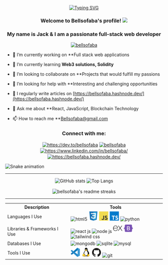 
<p align="center">
<a href="https://git.io/typing-svg"><img src="https://readme-typing-svg.demolab.com?font=Fira+Code&pause=1000&color=222CE9&center=true&vCenter=true&width=438&lines=Coding.+Debugging.+Snoring.+Loop." alt="Typing SVG" /></a>
</p>




<h3 align="center">
  Welcome to Bellsofaba's profile!
  <img src="https://media.giphy.com/media/hvRJCLFzcasrR4ia7z/giphy.gif" width="28">
</h3>
<h3 align="center">My name is Jack & I am a passionate full-stack web developer</h3>



<p align="center"> <a href="https://twitter.com/bellsofaba" target="blank"><img src="https://img.shields.io/twitter/follow/bellsofaba?logo=twitter&style=for-the-badge" alt="bellsofaba" /></a> </p>

<p align="center">

- 🔭 I’m currently working on **Full stack web applications

- 🌱 I’m currently learning **Web3 solutions, Solidity**

- 👯 I’m looking to collaborate on **Projects that would fulfill my passions

- 🤝 I’m looking for help with **Interesting and challenging opportunities

- 📝 I regularly write articles on [https://bellsofaba.hashnode.dev/](https://bellsofaba.hashnode.dev/)

- 💬 Ask me about **React, JavaScript, Blockchain Technology

- 📫 How to reach me **Bellsofaba@gmail.com
  
  </p>


<!-- BLOG-POST-LIST:START -->
<!-- BLOG-POST-LIST:END -->

<h3 align="center">Connect with me:</h3>
<p align="center">
<a href="https://dev.to/https://dev.to/bellsofaba" target="blank"><img align="center" src="https://raw.githubusercontent.com/rahuldkjain/github-profile-readme-generator/master/src/images/icons/Social/devto.svg" alt="https://dev.to/bellsofaba" height="30" width="40" /></a>
<a href="https://twitter.com/bellsofaba" target="blank"><img align="center" src="https://raw.githubusercontent.com/rahuldkjain/github-profile-readme-generator/master/src/images/icons/Social/twitter.svg" alt="bellsofaba" height="30" width="40" /></a>
<a href="https://linkedin.com/in/https://www.linkedin.com/in/bellsofaba/" target="blank"><img align="center" src="https://raw.githubusercontent.com/rahuldkjain/github-profile-readme-generator/master/src/images/icons/Social/linked-in-alt.svg" alt="https://www.linkedin.com/in/bellsofaba/" height="30" width="40" /></a>
<a href="https://hashnode.com/https://bellsofaba.hashnode.dev/" target="blank"><img align="center" src="https://raw.githubusercontent.com/rahuldkjain/github-profile-readme-generator/master/src/images/icons/Social/hashnode.svg" alt="https://bellsofaba.hashnode.dev/" height="30" width="40" /></a>
</p>


![Snake animation](https://github.com/thepiyushmalhotra/thepiyushmalhotra/blob/output/github-contribution-grid-snake.svg)


<hr />


<p  align="center"><img  src="https://github-readme-stats.vercel.app/api?username=bellsofaba&show_icons=true&count_private=true&theme=tokyonight&bg_color=ffffff00&hide_border=true"  alt="GitHub stats" /> <img  src="https://github-readme-stats.vercel.app/api/top-langs/?username=bellsofaba&layout=compact&theme=tokyonight&bg_color=ffffff00&hide_border=true" alt="Top Langs" /><br /><br /><img src="https://github-readme-streak-stats.herokuapp.com/?user=bellsofaba&theme=tokyonight_duo&hide_border=true" alt="bellsofaba's readme streaks" /></p>

<hr />



<table align=center>
<tr>
<th>Description</th>
<th>Tools</th>
</tr>
<tr>
<td>Languages I Use</td>
<td><img  src='https://www.vectorlogo.zone/logos/w3_html5/w3_html5-icon.svg'  alt='html5'  height='30'> <img  src='https://raw.githubusercontent.com/devicons/devicon/master/icons/css3/css3-original.svg'  alt='css3'  height='30'> <img  src='https://raw.githubusercontent.com/devicons/devicon/master/icons/javascript/javascript-original.svg'  alt='javascript'  height='30'> <img src="https://raw.githubusercontent.com/devicons/devicon/master/icons/typescript/typescript-original.svg" alt="typescript" title="TypeScript" height="30" /> <img  src='https://www.vectorlogo.zone/logos/python/python-icon.svg'  alt='python'  height='30'>  </td>
  
</tr>
  
<tr>
<td>Libraries & Frameworks I Use</td>
<td><img  src='https://www.vectorlogo.zone/logos/reactjs/reactjs-icon.svg'  alt='react js'  height='30'>  <img  src='https://www.vectorlogo.zone/logos/nodejs/nodejs-icon.svg'  alt='node js'  height='30'> <img  src='https://raw.githubusercontent.com/devicons/devicon/master/icons/express/express-original.svg'  alt='express js'  width='30'> <img  src='https://raw.githubusercontent.com/devicons/devicon/master/icons/bootstrap/bootstrap-plain.svg'  alt='bootstrap'  height='30'> <img  src='https://www.vectorlogo.zone/logos/tailwindcss/tailwindcss-icon.svg'  alt='tailwind css'  height='30'></td>
</tr>
<tr>
<td>Databases I Use</td>
<td><img  src='https://www.vectorlogo.zone/logos/mongodb/mongodb-icon.svg'  alt='mongodb'  height='35'> <img  src='https://www.vectorlogo.zone/logos/sqlite/sqlite-icon.svg'  alt='sqlite'  height='30'> <img  src='https://www.vectorlogo.zone/logos/mysql/mysql-official.svg'  alt='mysql'  height='35'></td>
</tr>
<tr>
<td>Tools I Use</td>
<td><img  src='https://raw.githubusercontent.com/devicons/devicon/master/icons/vscode/vscode-original.svg'  alt='visualstudiocode'  height='30'> <img  src='https://raw.githubusercontent.com/devicons/devicon/master/icons/linux/linux-original.svg'  alt='linux'  height='30'> <img src="https://raw.githubusercontent.com/devicons/devicon/master/icons/github/github-original.svg" alt="github" title="GitHub" height="30" /> <img  src='https://www.vectorlogo.zone/logos/git-scm/git-scm-icon.svg'  alt='git'  height='30'></td>
</tr>

</table>






